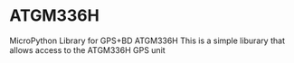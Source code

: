 # ATGM336H
MicroPython Library for GPS+BD ATGM336H 
This is a simple liburary that allows access to the ATGM336H GPS unit
